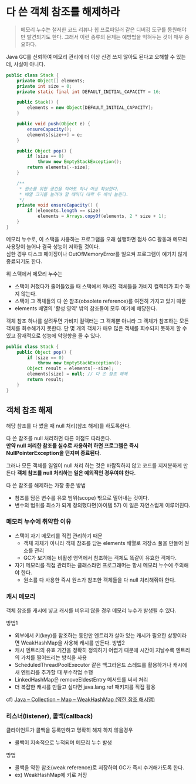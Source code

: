 
# 다 쓴 객체 참조를 해제하라
> 메모리 누수는 철저한 코드 리뷰나 힙 프로파일러 같은 디버깅 도구를 동원해야만 발견되기도 한다.
> 그래서 이런 종류의 문제는 예방법을 익혀두는 것이 매우 중요하다.

Java GC를 신뢰하여 메모리 관리에 더 이상 신경 쓰지 않아도 된다고 오해할 수 있는데, 사실이 아니다.

```java
public class Stack {
    private Object[] elements;
    private int size = 0;
    private static final int DEFAULT_INITIAL_CAPACITY = 16;

    public Stack() {
        elements = new Object[DEFAULT_INITIAL_CAPACITY];
    }

    public void push(Object e) {
        ensureCapacity();
        elements[size++] = e;
    }

    public Object pop() {
        if (size == 0)
            throw new EmptyStackException();
        return elements[--size];
    }

    /**
     * 원소를 위한 공간을 적어도 하나 이상 확보한다.
     * 배열 크기를 늘려야 할 때마다 대략 두 배씩 늘린다.
     */
    private void ensureCapacity() {
        if (elements.length == size)
            elements = Arrays.copyOf(elements, 2 * size + 1);
    }
}
```
메모리 누수로, 이 스택을 사용하는 프로그램을 오래 실행하면 점차 GC 활동과 메모리 사용량이 늘어나 결국 성능이 저하될 것이다.  
심한 경우 디스크 페이징이나 OutOfMemoryError를 일으켜 프로그램이 예기치 않게 종료되기도 한다.

위 스택에서 메모리 누수는
- 스택이 커졌다가 줄어들었을 때 스택에서 꺼내진 객체들을 가비지 컬렉터가 회수 하지 않는다.
- 스택이 그 객체들의 다 쓴 참조(obsolete reference)를 여전히 가지고 있기 때문
- elements 배열의 '활성 영역' 밖의 참조들이 모두 여기에 해당한다.

객체 참조 하나를 살려두면 가비지 컬렉터는 그 객체뿐 아니라 그 객체가 참조하는 모든 객체를 회수해가지 못한다.
단 몇 개의 객체가 매우 많은 객체를 회수되지 못하게 할 수 있고 잠재적으로 성능에 악영향을 줄 수 있다.

```java
public class Stack {
    public Object pop() {
        if (size == 0)
            throw new EmptyStackException();
        Object result = elements[--size];
        elements[size] = null; // 다 쓴 참조 해제
        return result;
    }
}
```

## 객체 참조 해제
해당 참조를 다 썼을 때 null 처리(참조 해제)를 하도록한다.  

다 쓴 참조를 null 처리하면 다른 이점도 따라온다.  
**만약 null 처리한 참조를 실수로 사용하려 하면 프로그램은 즉시 NullPointerException을 던지며 종료된다.**

그러나 모든 객체를 일일이 null 처리 하는 것은 바람직하지 않고 코드를 지저분하게 만든다
**객체 참조를 null 처리하는 일은 예외적인 경우여야 한다.**

다 쓴 참조를 해제하는 가장 좋은 방법
- 참조를 담은 변수를 유효 범위(scope) 밖으로 밀어내는 것이다.
- 변수의 범위를 최소가 되게 정의했다면(아이템 57) 이 일은 자연스럽게 이루어진다.



### 메모리 누수에 취약한 이유
- 스택이 자기 메모리를 직접 관리하기 때문
    - 객체 자체가 아니라 객체 참조를 담는 elements 배열로 저장소 풀을 만들어 원소를 관리
    - GC가 보기에는 비활성 영역에서 참조하는 객체도 똑같이 유효한 객체다.
- 자기 메모리를 직접 관리하는 클래스라면 프로그래머는 항시 메모리 누수에 주의해야 한다.
    - 원소를 다 사용한 즉시 원소가 참조한 객체들을 다 null 처리해줘야 한다.

### 캐시 메모리
객체 참조를 캐시에 넣고 캐시를 비우지 않을 경우 메모리 누수가 발생될 수 있다.

방법1
- 외부에서 키(key)를 참조하는 동안만 엔트리가 살아 있는 캐시가 필요한 상황이라면 WeakHashMap을 사용해 캐시를 만든다.
방법2
- 캐시 엔트리의 유효 기간을 정확히 정의하기 어렵기 때문에 시간이 지날수록 엔트리의 가치를 떨어뜨리는 방식을 사용
- ScheduledThreadPoolExecutor 같은 백그라운드 스레드를 활용하거나 캐시에 새 엔트리를 추가할 때 부수작업 수행
- LinkedHashMap은 removeEldestEntry 메서드를 써서 처리
- 더 복잡한 캐시를 만들고 싶다면 java.lang.ref 패키지를 직접 활용

cf) [Java – Collection – Map – WeakHashMap (약한 참조 해시맵)](https://blog.breakingthat.com/2018/08/26/java-collection-map-weakhashmap/)

### 리스너(listener), 콜백(callback)

클라이언트가 콜백을 등록만하고 명확히 해지 하지 않을경우
- 콜백이 지속적으로 누적되며 메모리 누수 발생

방법
- 콜백을 약한 참조(weak reference)로 저장하여 GC가 즉시 수거해가도록 한다.
- ex) WeakHashMap에 키로 저장
